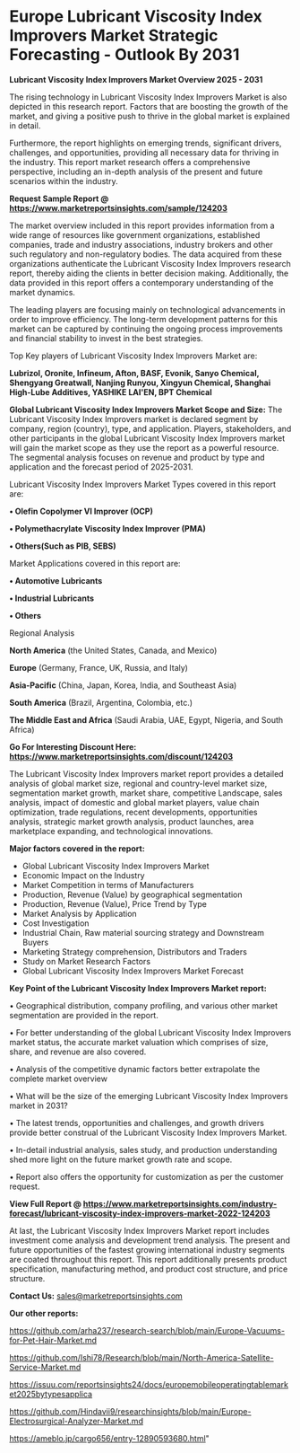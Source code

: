 # Europe Lubricant Viscosity Index Improvers Market Strategic Forecasting - Outlook By 2031

<Strong> Lubricant Viscosity Index Improvers Market Overview 2025 - 2031</strong>

The rising technology in Lubricant Viscosity Index Improvers Market is also depicted in this research report. Factors that are boosting the growth of the market, and giving a positive push to thrive in the global market is explained in detail.

Furthermore, the report highlights on emerging trends, significant drivers, challenges, and opportunities, providing all necessary data for thriving in the industry. This report market research offers a comprehensive perspective, including an in-depth analysis of the present and future scenarios within the industry.

<strong>Request Sample Report @ <a href=https://www.marketreportsinsights.com/sample/124203>https://www.marketreportsinsights.com/sample/124203</a></strong>

The market overview included in this report provides information from a wide range of resources like government organizations, established companies, trade and industry associations, industry brokers and other such regulatory and non-regulatory bodies. The data acquired from these organizations authenticate the Lubricant Viscosity Index Improvers research report, thereby aiding the clients in better decision making. Additionally, the data provided in this report offers a contemporary understanding of the market dynamics.

The leading players are focusing mainly on technological advancements in order to improve efficiency. The long-term development patterns for this market can be captured by continuing the ongoing process improvements and financial stability to invest in the best strategies.

Top Key players of Lubricant Viscosity Index Improvers Market are:

<strong>Lubrizol, Oronite, Infineum, Afton, BASF, Evonik, Sanyo Chemical, Shengyang Greatwall, Nanjing Runyou, Xingyun Chemical, Shanghai High-Lube Additives, YASHIKE LAI'EN, BPT Chemical</strong>

<strong><b>Global Lubricant Viscosity Index Improvers Market Scope and Size:</b></strong>
The Lubricant Viscosity Index Improvers market is declared segment by company, region (country), type, and application. Players, stakeholders, and other participants in the global Lubricant Viscosity Index Improvers market will gain the market scope as they use the report as a powerful resource. The segmental analysis focuses on revenue and product by type and application and the forecast period of 2025-2031.

Lubricant Viscosity Index Improvers Market Types covered in this report are:

<strong>• Olefin Copolymer VI Improver (OCP)

• Polymethacrylate Viscosity Index Improver (PMA)

• Others(Such as PIB, SEBS)</strong>

Market Applications covered in this report are:

<strong>• Automotive Lubricants

• Industrial Lubricants

• Others</strong> 

Regional Analysis

<strong>North America</strong> (the United States, Canada, and Mexico)

<strong>Europe</strong> (Germany, France, UK, Russia, and Italy)

<strong>Asia-Pacific</strong> (China, Japan, Korea, India, and Southeast Asia)

<strong>South America</strong> (Brazil, Argentina, Colombia, etc.)

<strong>The Middle East and Africa</strong> (Saudi Arabia, UAE, Egypt, Nigeria, and South Africa)

<strong>Go For Interesting Discount Here: <a href=https://www.marketreportsinsights.com/discount/124203>https://www.marketreportsinsights.com/discount/124203</a></strong>

The Lubricant Viscosity Index Improvers market report provides a detailed analysis of global market size, regional and country-level market size, segmentation market growth, market share, competitive Landscape, sales analysis, impact of domestic and global market players, value chain optimization, trade regulations, recent developments, opportunities analysis, strategic market growth analysis, product launches, area marketplace expanding, and technological innovations.

<strong><b>Major factors covered in the report:</b></strong>
<ul>
  <li>Global Lubricant Viscosity Index Improvers Market </li>
  <li>Economic Impact on the Industry</li>
  <li>Market Competition in terms of Manufacturers</li>
  <li>Production, Revenue (Value) by geographical segmentation</li>
  <li>Production, Revenue (Value), Price Trend by Type</li>
  <li>Market Analysis by Application</li>
  <li>Cost Investigation</li>
  <li>Industrial Chain, Raw material sourcing strategy and Downstream Buyers</li>
  <li>Marketing Strategy comprehension, Distributors and Traders</li>
  <li>Study on Market Research Factors</li>
  <li>Global Lubricant Viscosity Index Improvers Market Forecast</li>
</ul>

<strong><b>Key Point of the Lubricant Viscosity Index Improvers Market report:</b></strong>

• Geographical distribution, company profiling, and various other market segmentation are provided in the report.

• For better understanding of the global Lubricant Viscosity Index Improvers market status, the accurate market valuation which comprises of size, share, and revenue are also covered.

• Analysis of the competitive dynamic factors better extrapolate the complete market overview

• What will be the size of the emerging Lubricant Viscosity Index Improvers market in 2031?

• The latest trends, opportunities and challenges, and growth drivers provide better construal of the Lubricant Viscosity Index Improvers Market.

• In-detail industrial analysis, sales study, and production understanding shed more light on the future market growth rate and scope.

• Report also offers the opportunity for customization as per the customer request.

<strong><b>View Full Report @ <a href=https://www.marketreportsinsights.com/industry-forecast/lubricant-viscosity-index-improvers-market-2022-124203>https://www.marketreportsinsights.com/industry-forecast/lubricant-viscosity-index-improvers-market-2022-124203</a></b></strong>


At last, the Lubricant Viscosity Index Improvers Market report includes investment come analysis and development trend analysis. The present and future opportunities of the fastest growing international industry segments are coated throughout this report. This report additionally presents product specification, manufacturing method, and product cost structure, and price structure.

<strong>Contact Us:</strong>
sales@marketreportsinsights.com

<strong>Our other reports:</strong>

<a href=https://github.com/arha237/research-search/blob/main/Europe-Vacuums-for-Pet-Hair-Market.md>https://github.com/arha237/research-search/blob/main/Europe-Vacuums-for-Pet-Hair-Market.md</a>

<a href=https://github.com/Ishi78/Research/blob/main/North-America-Satellite-Service-Market.md>https://github.com/Ishi78/Research/blob/main/North-America-Satellite-Service-Market.md</a>

<a href=https://issuu.com/reportsinsights24/docs/europemobileoperatingtablemarket2025bytypesapplica>https://issuu.com/reportsinsights24/docs/europemobileoperatingtablemarket2025bytypesapplica</a>

<a href=https://github.com/Hindavii9/researchinsights/blob/main/Europe-Electrosurgical-Analyzer-Market.md>https://github.com/Hindavii9/researchinsights/blob/main/Europe-Electrosurgical-Analyzer-Market.md</a>

<a href=https://ameblo.jp/cargo656/entry-12890593680.html>https://ameblo.jp/cargo656/entry-12890593680.html</a>"
